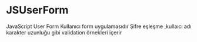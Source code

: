 # JSUserForm
JavaScript User Form 
Kullanıcı form uygulamasıdır
Şifre eşleşme ,kullaıcı adı karakter uzunluğu gibi validation örnekleri içerir
